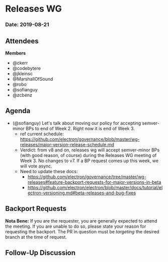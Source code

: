 # Releases WG

### Date: 2019-08-21

## Attendees

**Members**
* @ckerr
* @codebytere
* @jkleinsc
* @MarshallOfSound
* @robo
* @sofianguy
* @zcbenz

## Agenda
* (@sofianguy) Let's talk about moving our policy for accepting semver-minor BPs to end of Week 2. Right now it is end of Week 3.
    * ref current schedule: https://github.com/electron/governance/blob/master/wg-releases/major-version-release-schedule.md
    * Verdict: from v8 and on, releases wg will accept semver-minor BPs (with good reason, of course) during the Releases WG meeting of Week 3. No changes to v7. If a BP request comes up this week, we will vote async.
    * Need to update these docs:
        * https://github.com/electron/governance/tree/master/wg-releases#feature-backport-requests-for-major-versions-in-beta
        * https://github.com/electron/electron/blob/master/docs/tutorial/electron-versioning.md#beta-releases-and-bug-fixes

## Backport Requests

**Nota Bene:** If you are the requester, you are generally expected to attend the meeting. If you are unable to do so, please state your reason for requesting the backport. The PR in question must be _targeting_ the desired branch at the time of request.

## Follow-Up Discussion

